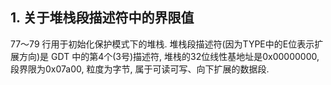 ## 1. 关于堆栈段描述符中的界限值

 77～79 行用于初始化保护模式下的堆栈. 堆栈段描述符(因为TYPE中的E位表示扩展方向)是 GDT 中的第4个(3号)描述符, 堆栈的32位线性基地址是0x00000000, 段界限为0x07a00, 粒度为字节, 属于可读可写、向下扩展的数据段. 
 
